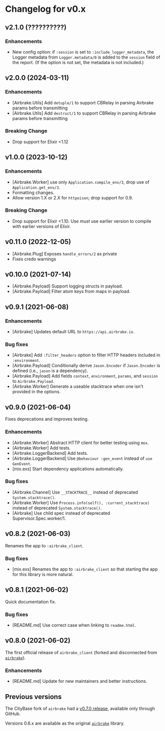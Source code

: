 # Changelog for v0.x

## v2.1.0 (??????????)

### Enhancements

  * New config option: if `:session` is set to `:include_logger_metadata`, the
    Logger metadata from `Logger.metadata/0` is added to the `session` field of
    the report.  (If the option is not set, the metadata is not included.)

## v2.0.0 (2024-03-11)

### Enhancements

  * [Airbrake.Utils] Add `detuple/1` to support CBRelay in parsing Airbrake params before transmitting
  * [Airbrake.Utils] Add `destruct/1` to support CBRelay in parsing Airbrake params before transmitting

### Breaking Change

  * Drop support for Elixir <1.12

## v1.0.0 (2023-10-12)

### Enhancements

  * [Airbrake.Worker] use only `Application.compile_env/3`, drop use of `Application.get_env/3`.
  * Formatting changes.
  * Allow version 1.X or 2.X for `httpoison`; drop support for 0.9.

### Breaking Change

  * Drop support for Elixir <1.10.  Use must use earlier version to compile with earlier versions of Elixir.

## v0.11.0 (2022-12-05)

  * [Airbrake.Plug] Exposes `handle_errors/2` as private
  * Fixes credo warnings

## v0.10.0 (2021-07-14)

  * [Airbrake.Payload] Support logging structs in payload.
  * [Airbrake.Payload] Filter atom keys from maps in payload.

## v0.9.1 (2021-06-08)

### Enhancements

  * [Airbrake] Updates default URL to `https://api.airbrake.io`.

### Bug fixes

  * [Airbrake] Add `:filter_headers` option to filter HTTP headers included in `:environment`.
  * [Airbrake.Payload] Conditionally derive `Jason.Encoder` if `Jason.Encoder` is defined (i.e., `jason` is a dependency).
  * [Airbrake.Payload] Add fields `context`, `environment`, `params`, and `session` to `Airbrake.Payload`.
  * [Airbrake.Worker] Generate a useable stacktrace when one isn't provided in the options.

## v0.9.0 (2021-06-04)

Fixes deprecations and improves testing.

### Enhancements

  * [Airbrake.Worker] Abstract HTTP client for better testing using `mox`.
  * [Airbrake.Worker] Add tests.
  * [Airbrake.LoggerBackend] Add tests.
  * [Airbrake.LoggerBackend] Use `@behaviour :gen_event` instead of `use GenEvent`.
  * [mix.exs] Start dependency applications automatically.

### Bug fixes

  * [Airbrake.Channel] Use `__STACKTRACE__` instead of deprecated `System.stacktrace()`.
  * [Airbrake.Worker] Use `Process.info(self(), :current_stacktrace)` instead of deprecated `System.stacktrace()`.
  * [Airbrake] Use child spec instead of deprecated Supervisor.Spec.worker/1.

## v0.8.2 (2021-06-03)

Renames the app to `:airbrake_client`.

### Bug fixes

  * [mix.exs] Renames the app to `:airbrake_client` so that starting the app for this library is more natural.

## v0.8.1 (2021-06-02)

Quick documentation fix.

### Bug fixes

  * [README.md] Use correct case when linking to `readme.html`.

## v0.8.0 (2021-06-02)

The first official release of `airbrake_client` (forked and disconnected from [`airbrake`](https://hex.pm/packages/airbrake)).

### Enhancements

  * [README.md] Update for new maintainers and better instructions.

## Previous versions

The CityBase fork of `airbrake` had a [v0.7.0 release](https://github.com/CityBaseInc/airbrake-elixir/releases/tag/0.7.0), available only through GitHub.

Versions 0.6.x are available as the original [`airbrake`](https://hex.pm/packages/airbrake) library.
